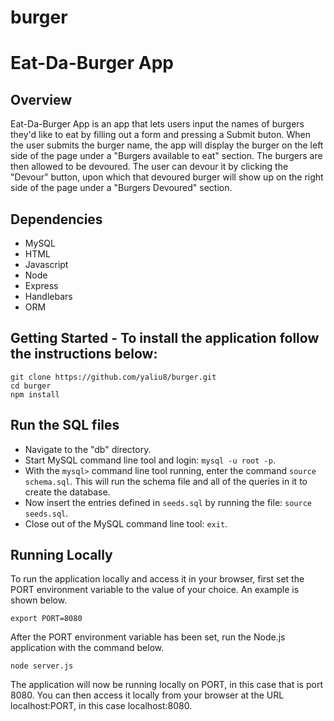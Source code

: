 # burger
# Eat-Da-Burger App

## Overview
Eat-Da-Burger App is an app that lets users input the names of burgers they'd like to eat by filling out a form and pressing a Submit buton. When the user submits the burger name, the app will display the burger on the left side of the page under a "Burgers available to eat" section. The burgers are then allowed to be devoured. The user can devour it by clicking the "Devour" button, upon which that devoured burger will show up on the right side of the page under a "Burgers Devoured" section.

## Dependencies
* MySQL
* HTML
* Javascript
* Node
* Express
* Handlebars
* ORM

## Getting Started - To install the application follow the instructions below:

```
git clone https://github.com/yaliu8/burger.git
cd burger
npm install
```

## Run the SQL files
* Navigate to the "db" directory.
* Start MySQL command line tool and login: `mysql -u root -p`.
* With the `mysql>` command line tool running, enter the command `source schema.sql`. This will run the schema file and all of the queries in it to create the database.
* Now insert the entries defined in `seeds.sql` by running the file: `source seeds.sql`.
* Close out of the MySQL command line tool: `exit`.

## Running Locally
To run the application locally and access it in your browser, first set the PORT environment variable to the value of your choice. An example is shown below.

```
export PORT=8080
```

After the PORT environment variable has been set, run the Node.js application with the command below.

```
node server.js
```

The application will now be running locally on PORT, in this case that is port 8080. You can then access it locally from your browser at the URL localhost:PORT, in this case localhost:8080.


